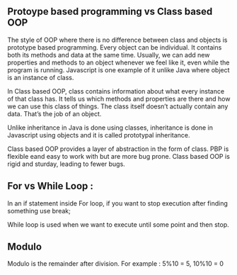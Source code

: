 ## Protoype based programming vs Class based OOP
The style of OOP where there is no difference between class and objects is prototype based programming. Every object can be individual. It contains both its methods and data at the same time. Usually, we can add new properties and methods to an object whenever we feel like it, even while the program is running. Javascript is one example of it unlike Java where object is an instance of class.

In Class based OOP, class contains information about what every instance of that class has. It tells us which methods and properties are there and how we can use this class of things. The class itself doesn’t actually contain any data. That’s the job of an object.

Unlike inheritance in Java is done using classes, inheritance is done in Javascript using objects and it is called prototypal inheritance. 

Class based OOP provides a layer of abstraction in the form of class. PBP is flexible eand easy to work with but are more bug prone. Class based OOP is rigid and sturday, leading to fewer bugs.

## For vs While Loop : 

In an if statement inside For loop, if you want to stop execution after finding something use break;

While loop is used when we want to execute until some point and then stop.

## Modulo 

Modulo is the remainder after division.
For example : 5%10 = 5, 10%10 = 0

